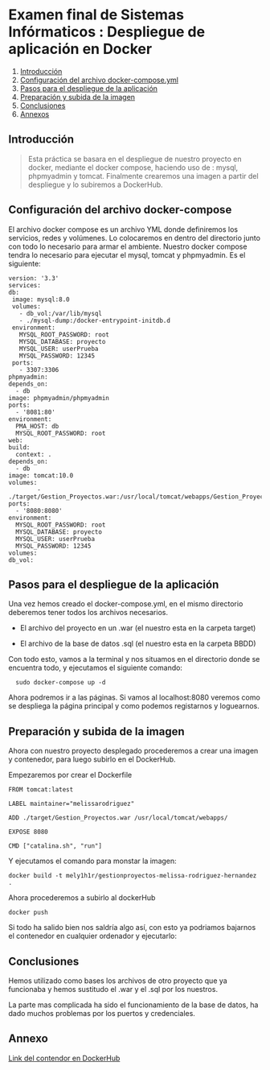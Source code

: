 # Examen final de Sistemas Infórmaticos : Despliegue de aplicación en Docker

1. [Introducción](#intro)
2. [Configuración del archivo docker-compose.yml](#conf)
3. [Pasos para el despliegue de la aplicación](#apli)
4. [Preparación y subida de la imagen](#img)
5. [Conclusiones](#con)
6. [Annexos](#anex)

<div id= 'intro'>

## Introducción
  
> Esta práctica se basara en el despliegue de nuestro proyecto en docker, mediante el docker compose, haciendo uso de : mysql, phpmyadmin y tomcat.
  Finalmente crearemos una imagen a partir del despliegue y lo subiremos a DockerHub.
  
</div>

<div id= 'conf'>

## Configuración del archivo docker-compose

El archivo docker compose es un archivo YML donde definiremos los servicios, redes y volúmenes. Lo colocaremos en dentro del directorio junto con todo lo necesario para armar el ambiente. Nuestro docker compose tendra lo necesario para ejecutar el mysql, tomcat y phpmyadmin. Es el siguiente:

  ```
  version: '3.3'
services:
 db:
   image: mysql:8.0
   volumes:
     - db_vol:/var/lib/mysql
     - ./mysql-dump:/docker-entrypoint-initdb.d
   environment:
     MYSQL_ROOT_PASSWORD: root
     MYSQL_DATABASE: proyecto
     MYSQL_USER: userPrueba
     MYSQL_PASSWORD: 12345
   ports:
     - 3307:3306
 phpmyadmin:
  depends_on:
    - db
  image: phpmyadmin/phpmyadmin
  ports:
    - '8081:80'
  environment:
    PMA_HOST: db
    MYSQL_ROOT_PASSWORD: root
 web:
  build:
    context: .       
  depends_on:
    - db
  image: tomcat:10.0
  volumes:
          - ./target/Gestion_Proyectos.war:/usr/local/tomcat/webapps/Gestion_Proyectos.war
  ports:
    - '8080:8080'
  environment:
    MYSQL_ROOT_PASSWORD: root
    MYSQL_DATABASE: proyecto
    MYSQL_USER: userPrueba
    MYSQL_PASSWORD: 12345
volumes:
  db_vol: 
  ```
  
</div>

<div id= 'apli'>

## Pasos para el despliegue de la aplicación

Una vez hemos creado el docker-compose.yml, en el mismo directorio deberemos tener todos los archivos necesarios. 
  
  - El archivo del proyecto en un .war (el nuestro esta en la carpeta target)
  
  - El archivo de la base de datos .sql (el nuestro esta en la carpeta BBDD)

Con todo esto, vamos a la terminal y nos situamos en el directorio donde se encuentra todo, y ejecutamos el siguiente comando:
  
```
  sudo docker-compose up -d
  ```

Ahora podremos ir a las páginas. Si vamos al localhost:8080 veremos como se despliega la página principal y como podemos registarnos y loguearnos.
  
  
</div>

<div id= 'img'>

## Preparación y subida de la imagen
  
Ahora con nuestro proyecto desplegado procederemos a crear una imagen y contenedor, para luego subirlo en el DockerHub.
  
Empezaremos por crear el Dockerfile

```
FROM tomcat:latest

LABEL maintainer="melissarodriguez"

ADD ./target/Gestion_Proyectos.war /usr/local/tomcat/webapps/

EXPOSE 8080

CMD ["catalina.sh", "run"]
  ```
Y ejecutamos el comando para monstar la imagen:

  ```
  docker build -t mely1h1r/gestionproyectos-melissa-rodriguez-hernandez . 
  ```
  
Ahora procederemos a subirlo al dockerHub
  
  ```
docker push 
  ```

  
Si todo ha salido bien nos saldría algo así, con esto ya podriamos bajarnos el contenedor en cualquier ordenador y ejecutarlo:
  
  
</div>

<div id= 'con'>

## Conclusiones

Hemos utilizado como bases los archivos de otro proyecto que ya funcionaba y hemos sustitudo el .war y el .sql por los nuestros.

La parte mas complicada ha sido el funcionamiento de la base de datos, ha dado muchos problemas por los puertos y credenciales.
  
</div>

<div id= 'anex'>

## Annexo
  
[Link del contendor en DockerHub](https://hub.docker.com/r/mely1h1r/gestionproyectos-melissa-rodriguez-hernandez)
  
</div>

